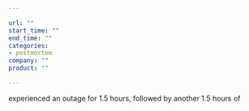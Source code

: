 ```yaml
---

url: ""
start_time: ""
end_time: ""
categories:
- postmortem
company: ""
product: ""

---
```


experienced an outage for 1.5 hours, followed by another 1.5 hours of
